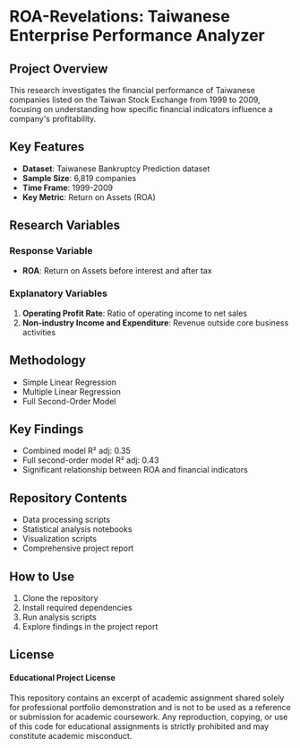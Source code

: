 # ROA-Revelations: Taiwanese Enterprise Performance Analyzer

## Project Overview

This research investigates the financial performance of Taiwanese companies listed on the Taiwan Stock Exchange from 1999 to 2009, focusing on understanding how specific financial indicators influence a company's profitability.

## Key Features

- **Dataset**: Taiwanese Bankruptcy Prediction dataset
- **Sample Size**: 6,819 companies
- **Time Frame**: 1999-2009
- **Key Metric**: Return on Assets (ROA)

## Research Variables

### Response Variable
- **ROA**: Return on Assets before interest and after tax

### Explanatory Variables
1. **Operating Profit Rate**: Ratio of operating income to net sales
2. **Non-industry Income and Expenditure**: Revenue outside core business activities

## Methodology

- Simple Linear Regression
- Multiple Linear Regression
- Full Second-Order Model

## Key Findings

- Combined model R² adj: 0.35
- Full second-order model R² adj: 0.43
- Significant relationship between ROA and financial indicators

## Repository Contents

- Data processing scripts
- Statistical analysis notebooks
- Visualization scripts
- Comprehensive project report

## How to Use

1. Clone the repository
2. Install required dependencies
3. Run analysis scripts
4. Explore findings in the project report

## License

#### Educational Project License

This repository contains an excerpt of academic assignment shared solely for professional portfolio demonstration and is not to be used as a reference or submission for academic coursework. Any reproduction, copying, or use of this code for educational assignments is strictly prohibited and may constitute academic misconduct.
